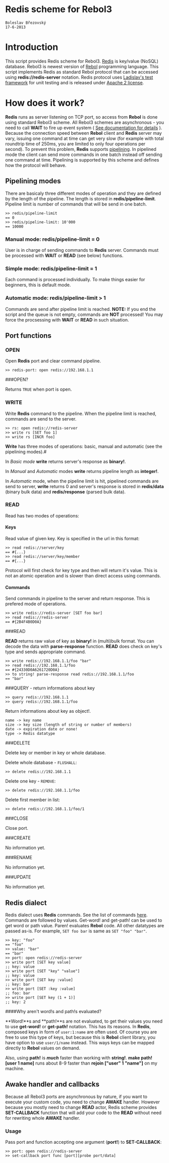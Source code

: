 # Redis scheme for Rebol3

	Boleslav Březovský
	17-6-2013
	
# Introduction

This script provides Redis scheme for Rebol3. [Redis](http://www.redis.io) is key/value (NoSQL) database.
Rebol3 is newest version of [Rebol](http://www.rebol.com) programming language.
This script implements Redis as standard Rebol protocol that can be accessed using **redis://redis-server** notation.
Redis protocol uses [Ladislav's test framework](https://github.com/rebolsource/rebol-test) for unit testing and is released under [Apache 2 license](http://www.apache.org/licenses/LICENSE-2.0.html).

# How does it work?

**Redis** runs as server listening on TCP port, so access from **Rebol** is done using standard Rebol3 scheme.
All Rebol3 schemes are asynchronous - you need to call **WAIT** to fire up event system
( [See documentation for details](http://www.rebol.net/wiki/Event_System) ).
Because the connection speed between **Rebol** client and **Redis** server may vary, 
issuing one command at time can get very slow (for example with total roundtrip time of 250ms,
you are limited to only four operations per second).
To prevent this problem, **Redis** supports [pipelining](http://redis.io/topics/pipelining).
In pipelined mode the client can send more commands in one batch instead off sending one command at time.
Pipelining is supported by this scheme and defines how the protocol will behave.

## Pipelining modes

There are basicaly three different modes of operation and they are defined by the length of the pipeline.
The length is stored in **redis/pipeline-limit**.
Pipeline limit is number of commands that will be send in one batch.

	>> redis/pipeline-limit
	== 0
	>> redis/pipeline-limit: 10'000
	== 10000

### Manual mode: redis/pipeline-limit = 0

User is in charge of sending commands to **Redis** server.
Commands must be processed with **WAIT** or **READ** (see below) functions.

### Simple mode: redis/pipeline-limit = 1

Each command is processed individually. 
To make things easier for beginners, this is default mode.

### Automatic mode: redis/pipeline-limit > 1

Commands are send after pipeline limit is reached.
**NOTE:** If you end the script and the queue is not empty, commands are **NOT** processed!
You may force the procsessing with **WAIT** or **READ** in such situation.

## Port functions

### OPEN

Open **Redis** port and clear command pipeline.

	>> redis-port: open redis://192.168.1.1


###OPEN?

Returns `TRUE` when port is open.


### WRITE

Write **Redis** command to the pipeline.
When the pipeline limit is reached, commands are send to the server.

	>> rs: open redis://redis-server
	>> write rs [SET foo 1]
	>> write rs [INCR foo]

**Write** has three modes of operations: basic, manual and automatic (see the pipelining modes).#

In *Basic mode* **write** returns server's response as **binary!**.

In *Manual* and *Automatic* modes **write** returns pipeline length as **integer!**.

In *Automatic* mode, when the pipeline limit is hit, pipelined commands are send to server, **write** returns 0 and server's response is stored in **redis/data** (binary bulk data) and **redis/response** (parsed bulk data).

### READ

Read has two modes of operations:

#### Keys

Read value of given key.
Key is specified in the url in this format:

	>> read redis://server/key
	== #{...}
	>> read redis://server/key/member
	== #{...}

Protocol will first check for key type and then will return it's value.
This is not an atomic operation and is slower than direct access using commands.

#### Commands

Send commands in pipeline to the server and return response.
This is prefered mode of operations.

	>> write redis://redis-server [SET foo bar]
	>> read redis://redis-server
	== #{2B4F4B0D0A}

###READ

**READ** returns raw value of key as **binary!** in (multi)bulk format.
You can decode the data with **parse-response** function.
**READ** does check on key's type and sends appropriate command.

	>> write redis://192.168.1.1/foo "bar"
	>> read redis://192.168.1.1/foo
	== #{24330D0A6261720D0A}
	>> to string! parse-response read redis://192.168.1.1/foo
	== "bar"


###QUERY - return informations about key

	>> query redis://192.168.1.1
	>> query redis://192.168.1.1/foo
	
Return informations about key as object!.

	name -> key name
	size -> key size (length of string or number of members)
	date -> expiration date or none!
	type -> Redis datatype


###DELETE

Delete key or member in key or whole database.

Delete whole database - `FLUSHALL`:

	>> delete redis://192.168.1.1

Delete one key - `REMOVE`:

	>> delete redis://192.168.1.1/foo

Delete first member in list:

	>> delete redis://192.168.1.1/foo/1

###CLOSE

Close port.

###CREATE

No information yet.

###RENAME

No information yet.

###UPDATE

No information yet.


## Redis dialect

Redis dialect uses **Redis** commands. 
See the list of commands [here](http://redis.io/commands).
Commands are followed by values.
Get-word! and get-path! can be used to get word or path value.
Paren! evaluates **Rebol** code.
All other datatypes are passed as-is.
For example, `SET foo bar` is same as `SET "foo" "bar"`.

	>> key: "foo"
	== "foo"
	>> value: "bar"
	== "bar"
	>> port: open redis://redis-server
	>> write port [SET key value]
	;; key: value
	>> write port [SET "key" "value"]
	;; key: value	
	>> write port [SET key :value]
	;; key: bar
	>> write port [SET :key :value]
	;; foo: bar
	>> write port [SET key (1 + 1)]
	;; key: 2

####Why aren't word!s and path!s evaluated?

**Word!**s and **path!**s are not evaluated, to get their values you need to use **get-word!** or **get-path!** notation. This has its reasons. In **Redis**, composed keys in form of `user:1:name` are often used. Of course you are free to use this type of keys, but because this is **Rebol** client library, you have option to use `user/1/name` instead. This ways keys can be mapped directly to **Rebol** values on demand. 

Also, using **path!** is ***much*** faster than working with **string!**. **make path! [user 1 name]** runs about 8-9 faster than **rejoin ["user" 1 "name"]** on my machine.


## Awake handler and callbacks

Because all Rebol3 ports are asynchronous by nature, if you want to execute your custom code, you need to change **AWAKE** handler. However because you mostly need to change **READ** actor, Redis scheme provides **SET-CALLBACK** function that will add your code to the **READ** without need for rewriting whole **AWAKE** handler.

### Usage

Pass port and function accepting one argument (**port!**) to **SET-CALLBACK**:

	>> port: open redis://redis-server
	>> set-callback port func [port][probe port/data] 